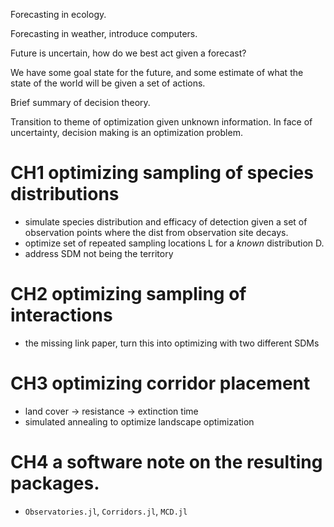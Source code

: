 

Forecasting in ecology.

Forecasting in weather, introduce computers.

Future is uncertain, how do we best act given a forecast?

We have some goal state for the future, and some estimate of what
the state of the world will be given a set of actions.

Brief summary of decision theory.

Transition to theme of optimization given unknown information.
In face of uncertainty, decision making is an optimization problem.



# CH1 optimizing sampling of species distributions
- simulate species distribution and efficacy of detection given a set of
observation points where the dist from observation site decays.
- optimize set of repeated sampling locations L for a _known_ distribution D.
- address SDM not being the territory

# CH2 optimizing sampling of interactions
- the missing link paper, turn this into optimizing with two different SDMs

# CH3 optimizing corridor placement
- land cover -> resistance -> extinction time
- simulated annealing to optimize landscape optimization

# CH4 a software note on the resulting packages.
- `Observatories.jl`, `Corridors.jl`, `MCD.jl`
